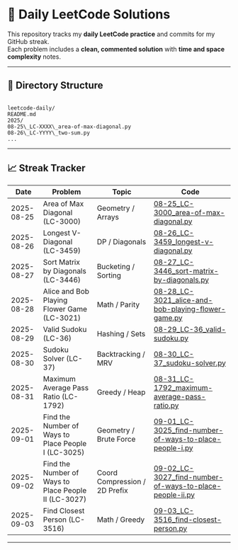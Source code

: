# 🧠 Daily LeetCode Solutions

This repository tracks my **daily LeetCode practice** and commits for my GitHub streak.  
Each problem includes a **clean, commented solution** with **time and space complexity** notes.

---

## 📂 Directory Structure

```

leetcode-daily/
README.md
2025/
08-25\_LC-XXXX\_area-of-max-diagonal.py
08-26\_LC-YYYY\_two-sum.py
...

```

---

## 📈 Streak Tracker

| Date       | Problem                                              | Topic                         | Code                                                                                                                    |
| ---------- | ---------------------------------------------------- | ----------------------------- | ----------------------------------------------------------------------------------------------------------------------- |
| 2025-08-25 | Area of Max Diagonal (LC-3000)                       | Geometry / Arrays             | [08-25_LC-3000_area-of-max-diagonal.py](2025/08-25_LC-3000_area-of-max-diagonal.py)                                     |
| 2025-08-26 | Longest V-Diagonal (LC-3459)                         | DP / Diagonals                | [08-26_LC-3459_longest-v-diagonal.py](2025/08-26_LC-3459_longest-v-diagonal.py)                                         |
| 2025-08-27 | Sort Matrix by Diagonals (LC-3446)                   | Bucketing / Sorting           | [08-27_LC-3446_sort-matrix-by-diagonals.py](2025/08-27_LC-3446_sort-matrix-by-diagonals.py)                             |
| 2025-08-28 | Alice and Bob Playing Flower Game (LC-3021)          | Math / Parity                 | [08-28_LC-3021_alice-and-bob-playing-flower-game.py](2025/08-28_LC-3021_alice-and-bob-playing-flower-game.py)           |
| 2025-08-29 | Valid Sudoku (LC-36)                                 | Hashing / Sets                | [08-29_LC-36_valid-sudoku.py](2025/08-29_LC-36_valid-sudoku.py)                                                         |
| 2025-08-30 | Sudoku Solver (LC-37)                                | Backtracking / MRV            | [08-30_LC-37_sudoku-solver.py](2025/08-30_LC-37_sudoku-solver.py)                                                       |
| 2025-08-31 | Maximum Average Pass Ratio (LC-1792)                 | Greedy / Heap                 | [08-31_LC-1792_maximum-average-pass-ratio.py](2025/08-31_LC-1792_maximum-average-pass-ratio.py)                         |
| 2025-09-01 | Find the Number of Ways to Place People I (LC-3025)  | Geometry / Brute Force        | [09-01_LC-3025_find-number-of-ways-to-place-people-i.py](2025/09-01_LC-3025_find-number-of-ways-to-place-people-i.py)   |
| 2025-09-02 | Find the Number of Ways to Place People II (LC-3027) | Coord Compression / 2D Prefix | [09-02_LC-3027_find-number-of-ways-to-place-people-ii.py](2025/09-02_LC-3027_find-number-of-ways-to-place-people-ii.py) |
| 2025-09-03 | Find Closest Person (LC-3516)                        | Math / Greedy                 | [09-03_LC-3516_find-closest-person.py](2025/09-03_LC-3516_find-closest-person.py)                                       |

---
